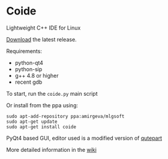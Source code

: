 Coide
=====

Lightweight C++ IDE for Linux

[Download](https://github.com/amirgeva/coide/releases) the latest release.

Requirements:

* python-qt4
* python-sip
* g++ 4.8 or higher
* recent gdb

To start, run the `coide.py` main script

Or install from the ppa using:
```
sudo apt-add-repository ppa:amirgeva/mlgsoft
sudo apt-get update
sudo apt-get install coide
```

PyQt4 based GUI, editor used is a modified version of [qutepart](https://github.com/hlamer/qutepart)

More detailed information in the [wiki](https://github.com/amirgeva/coide/wiki)
